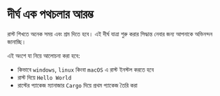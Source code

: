# দীর্ঘ এক পথচলার আরম্ভ

রাস্ট শিখতে অনেক সময় এবং শ্রম দিতে হবে। এই দীর্ঘ যাত্রা শুরু করার সিদ্ধান্ত নেবার জন্য আপনাকে অভিনন্দন জানাচ্ছি।

এই অংশে যা নিয়ে আলোচনা করা হবে:

- কিভাবে `windows`, `linux` কিংবা `macOS` এ রাস্ট ইনস্টল করতে হবে
- রাস্ট দিয়ে `Hello World`
- রাস্টের প্যাকেজ ম্যানাজার `Cargo` দিয়ে প্রথম প্যাকেজ তৈরি করা
